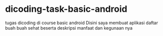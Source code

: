 # dicoding-task-basic-android
tugas dicoding di course basic android
Disini saya membuat aplikasi daftar buah buah sehat beserta deskripsi manfaat dan kegunaan nya

